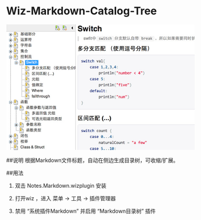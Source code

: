Wiz-Markdown-Catalog-Tree
=========================
![image](https://raw.githubusercontent.com/webpatch/Wiz-Markdown-Catalog-Tree/master/screen-shot.jpg)

##说明
根据Markdown文件标题，自动在侧边生成目录树，可收缩/扩展。

##用法
1. 双击 Notes.Markdown.wizplugin 安装

2. 打开wiz ，进入 菜单 -> 工具 -> 插件管理器

3. 禁用 “系统插件Markdown” 并启用 “Markdown目录树” 插件
